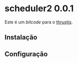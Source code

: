 # scheduler2 0.0.1

Este é um *bitcode* para o [thrustjs](https://github.com/Thrustjs/thrust).

## Instalação

## Configuração


